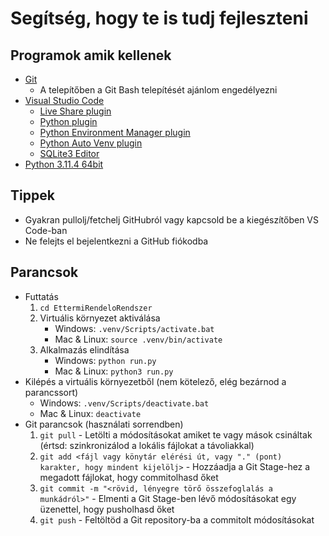 # Segítség, hogy te is tudj fejleszteni

## Programok amik kellenek

- [Git](https://git-scm.com/downloads)
    - A telepítőben a Git Bash telepítését ajánlom engedélyezni
- [Visual Studio Code](https://code.visualstudio.com/download)
    - [Live Share plugin](https://marketplace.visualstudio.com/items?itemName=MS-vsliveshare.vsliveshare)
    - [Python plugin](https://marketplace.visualstudio.com/items?itemName=ms-python.python)
    - [Python Environment Manager plugin](https://marketplace.visualstudio.com/items?itemName=donjayamanne.python-environment-manager)
    - [Python Auto Venv plugin](https://marketplace.visualstudio.com/items?itemName=WolfiesHorizon.python-auto-venv)
    - [SQLite3 Editor](https://marketplace.visualstudio.com/items?itemName=yy0931.vscode-sqlite3-editor)
- [Python 3.11.4 64bit](https://www.python.org/downloads)


## Tippek

- Gyakran pullolj/fetchelj GitHubról vagy kapcsold be a kiegészítőben VS Code-ban
- Ne felejts el bejelentkezni a GitHub fiókodba

## Parancsok

- Futtatás
    1. `cd EttermiRendeloRendszer`
    2. Virtuális környezet aktiválása
        - Windows: `.venv/Scripts/activate.bat`
        - Mac & Linux: `source .venv/bin/activate`
    3. Alkalmazás elindítása
        - Windows: `python run.py`
        - Mac & Linux: `python3 run.py`
- Kilépés a virtuális környezetből (nem kötelező, elég bezárnod a parancssort)
    - Windows: `.venv/Scripts/deactivate.bat`
    - Mac & Linux: `deactivate`
 - Git parancsok (használati sorrendben)
    1. `git pull` - Letölti a módosításokat amiket te vagy mások csináltak (értsd: szinkronizálod a lokális fájlokat a távoliakkal)
    2. `git add <fájl vagy könytár elérési út, vagy "." (pont) karakter, hogy mindent kijelölj>` - Hozzáadja a Git Stage-hez a megadott fájlokat, hogy commitolhasd őket
    3. `git commit -m "<rövid, lényegre törő összefoglalás a munkádról>"` - Elmenti a Git Stage-ben lévő módosításokat egy üzenettel, hogy pusholhasd őket
    4. `git push` - Feltöltöd a Git repository-ba a commitolt módosításokat
